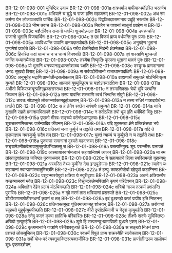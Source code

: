 BR-12-01-098-001  युधिष्ठिर उवाच
BR-12-01-098-001a क्षत्रधर्मान्न पापीयान्धर्मोऽस्ति भरतर्षभ
BR-12-01-098-001c अभियाने च युद्धे च राजा हन्ति महाजनम्
BR-12-01-098-002a अथ स्म कर्मणा येन लोकाञ्जयति पार्थिवः
BR-12-01-098-002c विद्वञ्जिज्ञासमानाय प्रब्रूहि भरतर्षभ
BR-12-01-098-003  भीष्म उवाच
BR-12-01-098-003a निग्रहेण च पापानां साधूनां प्रग्रहेण च
BR-12-01-098-003c यज्ञैर्दानैश्च राजानो भवन्ति शुचयोऽमलाः
BR-12-01-098-004a उपरुन्धन्ति राजानो भूतानि विजयार्थिनः
BR-12-01-098-004c त एव विजयं प्राप्य वर्धयन्ति पुनः प्रजाः
BR-12-01-098-005a अपविध्यन्ति पापानि दानयज्ञतपोबलैः
BR-12-01-098-005c अनुग्रहेण भूतानां पुण्यमेषां प्रवर्धते
BR-12-01-098-006a यथैव क्षेत्रनिर्दाता निर्दन्वै क्षेत्रमेकदा
BR-12-01-098-006c हिनस्ति कक्षं धान्यं च न च धान्यं विनश्यति
BR-12-01-098-007a एवं शस्त्राणि मुञ्चन्तो घ्नन्ति वध्यानथैकदा
BR-12-01-098-007c तस्यैषा निष्कृतिः कृत्स्ना भूतानां भावनं पुनः
BR-12-01-098-008a यो भूतानि धनज्यानाद्वधात्क्लेशाच्च रक्षति
BR-12-01-098-008c दस्युभ्यः प्राणदानात्स धनदः सुखदो विराट्
BR-12-01-098-009a स सर्वयज्ञैरीजानो राजाथाभयदक्षिणैः
BR-12-01-098-009c अनुभूयेह भद्राणि प्राप्नोतीन्द्रसलोकताम्
BR-12-01-098-010a ब्राह्मणार्थे समुत्पन्ने योऽभिनिःसृत्य युध्यते
BR-12-01-098-010c आत्मानं यूपमुच्छ्रित्य स यज्ञोऽनन्तदक्षिणः
BR-12-01-098-011a अभीतो विकिरञ्शत्रून्प्रतिगृह्णञ्शरांस्तथा
BR-12-01-098-011c न तस्मात्त्रिदशाः श्रेयो भुवि पश्यन्ति किञ्चन
BR-12-01-098-012a तस्य यावन्ति शस्त्राणि त्वचं भिन्दन्ति संयुगे
BR-12-01-098-012c तावतः सोऽश्नुते लोकान्सर्वकामदुहोऽक्षयान्
BR-12-01-098-013a न तस्य रुधिरं गात्रादावेधेभ्यः प्रवर्तते
BR-12-01-098-013c स ह तेनैव रक्तेन सर्वपापैः प्रमुच्यते
BR-12-01-098-014a यानि दुःखानि सहते व्रणानामभितापने
BR-12-01-098-014c न ततोऽस्ति तपो भूय इति धर्मविदो विदुः
BR-12-01-098-015a पृष्ठतो भीरवः सङ्ख्ये वर्तन्तेऽधमपूरुषाः
BR-12-01-098-015c शूराच्छरणमिच्छन्तः पर्जन्यादिव जीवनम्
BR-12-01-098-016a यदि शूरस्तथा क्षेमे प्रतिरक्षेत्तथा भये
BR-12-01-098-016c प्रतिरूपं जनाः कुर्युर्न च तद्वर्तते तथा
BR-12-01-098-017a यदि ते कृतमाज्ञाय नमस्कुर्युः सदैव तम्
BR-12-01-098-017c युक्तं न्याय्यं च कुर्युस्ते न च तद्वर्तते तथा
BR-12-01-098-018a पुरुषाणां समानानां दृश्यते महदन्तरम्
BR-12-01-098-018c सङ्ग्रामेऽनीकवेलायामुत्क्रुष्टेऽभिपतत्सु च
BR-12-01-098-019a पतत्यभिमुखः शूरः परान्भीरुः पलायते
BR-12-01-098-019c आस्थायास्वर्ग्यमध्वानं सहायान्विषमे त्यजन्
BR-12-01-098-020a मा स्म तांस्तादृशांस्तात जनिष्ठाः पुरुषाधमान्
BR-12-01-098-020c ये सहायान्रणे हित्वा स्वस्तिमन्तो गृहान्ययुः
BR-12-01-098-021a अस्वस्ति तेभ्यः कुर्वन्ति देवा इन्द्रपुरोगमाः
BR-12-01-098-021c त्यागेन यः सहायानां स्वान्प्राणांस्त्रातुमिच्छति
BR-12-01-098-022a तं हन्युः काष्ठलोष्टैर्वा दहेयुर्वा कटाग्निना
BR-12-01-098-022c पशुवन्मारयेयुर्वा क्षत्रिया ये स्युरीदृशाः
BR-12-01-098-023a अधर्मः क्षत्रियस्यैष यच्छय्यामरणं भवेत्
BR-12-01-098-023c विसृजञ्श्लेष्मपित्तानि कृपणं परिदेवयन्
BR-12-01-098-024a अविक्षतेन देहेन प्रलयं योऽधिगच्छति
BR-12-01-098-024c क्षत्रियो नास्य तत्कर्म प्रशंसन्ति पुराविदः
BR-12-01-098-025a न गृहे मरणं तात क्षत्रियाणां प्रशस्यते
BR-12-01-098-025c शौटीराणामशौटीरमधर्म्यं कृपणं च तत्
BR-12-01-098-026a इदं दुःखमहो कष्टं पापीय इति निष्टनन्
BR-12-01-098-026c प्रतिध्वस्तमुखः पूतिरमात्यान्बहु शोचयन्
BR-12-01-098-027a अरोगाणां स्पृहयते मुहुर्मृत्युमपीच्छति
BR-12-01-098-027c वीरो दृप्तोऽभिमानी च नेदृशं मृत्युमर्हति
BR-12-01-098-028a रणेषु कदनं कृत्वा ज्ञातिभिः परिवारितः
BR-12-01-098-028c तीक्ष्णैः शस्त्रैः सुविक्लिष्टः क्षत्रियो मृत्युमर्हति
BR-12-01-098-029a शूरो हि सत्यमन्युभ्यामाविष्टो युध्यते भृशम्
BR-12-01-098-029c कृत्यमानानि गात्राणि परैर्नैवावबुध्यते
BR-12-01-098-030a स सङ्ख्ये निधनं प्राप्य प्रशस्तं लोकपूजितम्
BR-12-01-098-030c स्वधर्मं विपुलं प्राप्य शक्रस्यैति सलोकताम्
BR-12-01-098-031a सर्वो योधः परं त्यक्तुमाविष्टस्त्यक्तजीवितः
BR-12-01-098-031c प्राप्नोतीन्द्रस्य सालोक्यं शूरः पृष्ठमदर्शयन्

